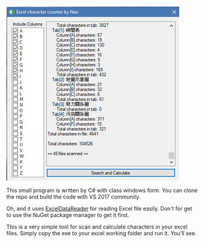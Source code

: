 ![Screen0][Screen0]

[Screen0]: ./Screen0.png "A screenshot"

This small program is written by C# with class windows form. 
You can clone the repo and build the code with VS 2017 community. 

Oh, and it uses [ExcelDataReader](https://github.com/ExcelDataReader/ExcelDataReader) for reading Excel file easily. Don't for get to use the NuGet package manager to get it first.

This is a very simple tool for scan and calculate characters in your excel files.
Simply copy the exe to your excel working folder and run it. You'll see.